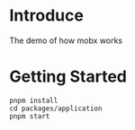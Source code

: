 # Introduce
The demo of how mobx works

# Getting Started
```
pnpm install
cd packages/application
pnpm start
```